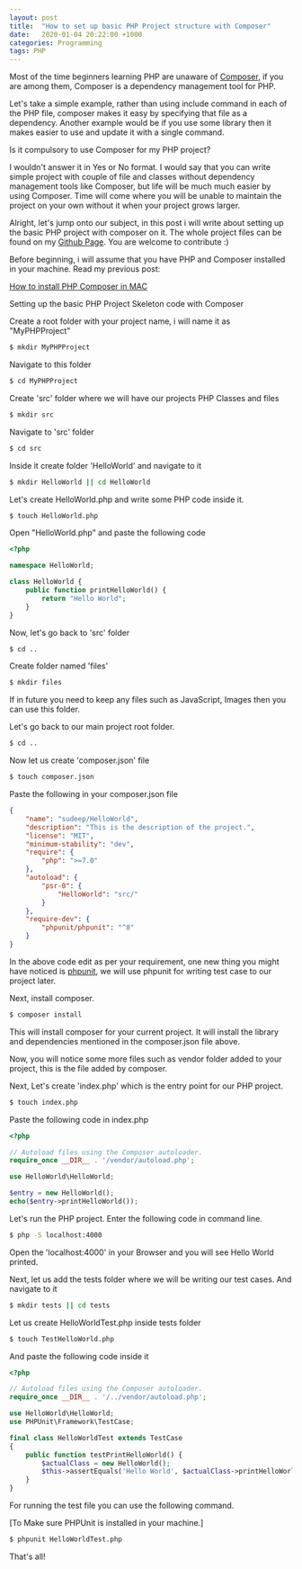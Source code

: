 ```yaml
---
layout: post
title:  "How to set up basic PHP Project structure with Composer"
date:   2020-01-04 20:22:00 +1000
categories: Programming
tags: PHP
---
```

Most of the time beginners learning PHP are unaware of [Composer](https://getcomposer.org/), if you are among them, Composer is a dependency management tool for PHP.

Let's take a simple example, rather than using include command in each of the PHP file, composer makes it easy by specifying that file as a dependency. Another example would be if you use some library then it makes easier to use and update it with a single command.

Is it compulsory to use Composer for my PHP project?

I wouldn't answer it in Yes or No format. I would say that you can write simple project with couple of file and classes without dependency management tools like Composer, but life will be much much easier by using Composer. Time will come where you will be unable to maintain the project on your own without it when your project grows larger.

Alright, let's jump onto our subject, in this post i will write about setting up the basic PHP project with composer on it. The whole project files can be found on my [Github Page](https://github.com/sudeep611/PHP_Project_Getting_Started). You are welcome to contribute :)

Before beginning, i will assume that you have PHP and Composer installed in your machine. Read my previous post:

[How to install PHP Composer in MAC](https://sudeepacharya.com.np/blog/2020/01/04/how-to-install-php-composer-in-your-mac/)

Setting up the basic PHP Project Skeleton code with Composer

Create a root folder with your project name, i will name it as "MyPHPProject"

```bash
$ mkdir MyPHPProject
```

Navigate to this folder

```bash
$ cd MyPHPProject
```

Create 'src' folder where we will have our projects PHP Classes and files

```bash
$ mkdir src
```

Navigate to 'src' folder

```bash
$ cd src
```

Inside it create folder 'HelloWorld' and navigate to it

```bash
$ mkdir HelloWorld || cd HelloWorld
```

Let's create HelloWorld.php and write some PHP code inside it.

```bash
$ touch HelloWorld.php
```

Open "HelloWorld.php" and paste the following code

```php
<?php

namespace HelloWorld;

class HelloWorld {
	public function printHelloWorld() {
		return "Hello World";
	}
}
```

Now, let's go back to 'src' folder

```bash
$ cd ..
```

Create folder named 'files'

```bash
$ mkdir files
```

If in future you need to keep any files such as JavaScript, Images then you can use this folder.

Let's go back to our main project root folder.

```bash
$ cd ..
```

Now let us create 'composer.json' file

```bash
$ touch composer.json
```

Paste the following in your composer.json file

```json
{
    "name": "sudeep/HelloWorld",
    "description": "This is the description of the project.",
    "license": "MIT",
    "minimum-stability": "dev",
    "require": {
        "php": ">=7.0"
    },
    "autoload": {
        "psr-0": {
            "HelloWorld": "src/"
        }
    },
    "require-dev": {
        "phpunit/phpunit": "^8"
    }
}
```

In the above code edit as per your requirement, one new thing you might have noticed is [phpunit](https://phpunit.de/), we will use phpunit for writing test case to our project later.

Next, install composer.

```bash
$ composer install
```

This will install composer for your current project. It will install the library and dependencies mentioned in the composer.json file above.

Now, you will notice some more files such as vendor folder added to your project, this is the file added by composer.

Next, Let's create 'index.php' which is the entry point for our PHP project.

```bash
$ touch index.php
```

Paste the following code in index.php

```php
<?php

// Autoload files using the Composer autoloader.
require_once __DIR__ . '/vendor/autoload.php';

use HelloWorld\HelloWorld;

$entry = new HelloWorld();
echo($entry->printHelloWorld());
```

Let's run the PHP project. Enter the following code in command line.

```bash
$ php -S localhost:4000
```

Open the 'localhost:4000' in your Browser and you will see Hello World printed.

Next, let us add the tests folder where we will be writing our test cases. And navigate to it

```bash
$ mkdir tests || cd tests
```

Let us create HelloWorldTest.php inside tests folder

```bash
$ touch TestHelloWorld.php
```

And paste the following code inside it

```php
<?php

// Autoload files using the Composer autoloader.
require_once __DIR__ . '/../vendor/autoload.php';

use HelloWorld\HelloWorld;
use PHPUnit\Framework\TestCase;

final class HelloWorldTest extends TestCase
{
	public function testPrintHelloWorld() {
		$actualClass = new HelloWorld();
        $this->assertEquals('Hello World', $actualClass->printHelloWorld());
	}
}
```

For running the test file you can use the following command.

[To Make sure PHPUnit is installed in your machine.]

```bash
$ phpunit HelloWorldTest.php
```

That's all!
